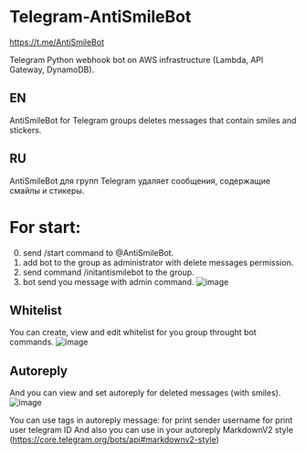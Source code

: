 # Telegram-AntiSmileBot
https://t.me/AntiSmileBot

Telegram Python webhook bot on AWS infrastructure (Lambda, API Gateway, DynamoDB).

## EN
AntiSmileBot for Telegram groups deletes messages that contain smiles and stickers.

## RU
AntiSmileBot для групп Telegram удаляет сообщения, содержащие смайлы и стикеры.


# For start:
0) send /start command to @AntiSmileBot.
1) add bot to the group as administrator with delete messages permission.
2) send command /initantismilebot to the group.
3) bot send you message with admin command.
![image](https://user-images.githubusercontent.com/5302940/218295987-2b2252bb-338f-4177-bcc0-61517bce1e8b.png)

## Whitelist
You can create, view and edit whitelist for you group throught bot commands.
![image](https://user-images.githubusercontent.com/5302940/218296181-d4d1e76e-b37b-477c-97d4-f61707ae00e1.png)

## Autoreply
And you can view and set autoreply for deleted messages (with smiles).
![image](https://user-images.githubusercontent.com/5302940/218296244-3568395e-01f8-42e1-8716-adc0813d0ff3.png)

You can use tags in autoreply message:
<sender-username> for print sender username
<sender-id> for print user telegram ID
And also you can use in your autoreply MarkdownV2 style (https://core.telegram.org/bots/api#markdownv2-style)




